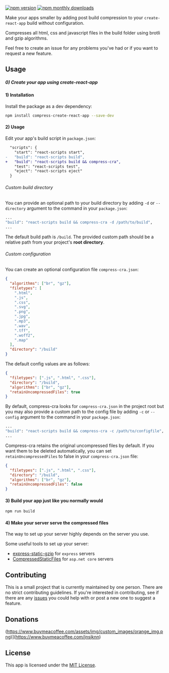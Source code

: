 [![npm version](https://img.shields.io/npm/v/compress-create-react-app.svg)](https://www.npmjs.com/package/compress-create-react-app)
[![npm monthly downloads](https://img.shields.io/npm/dm/compress-create-react-app.svg)](https://www.npmjs.com/package/compress-create-react-app)

Make your apps smaller by adding post build compression to your `create-react-app` build without configuration.

Compresses all html, css and javascript files in the build folder using brotli and gzip algorithms.

Feel free to create an issue for any problems you've had or if you want to request a new feature.

## Usage

##### 0) Create your app using create-react-app

#### 1) Installation

Install the package as a dev dependency:

```bash
npm install compress-create-react-app --save-dev
```

#### 2) Usage

Edit your app's build script in `package.json`:

```diff
  "scripts": {
    "start": "react-scripts start",
-   "build": "react-scripts build",
+   "build": "react-scripts build && compress-cra",
    "test": "react-scripts test",
    "eject": "react-scripts eject"
  }
```

###### Custom build directory

You can provide an optional path to your build directory by adding `-d` or `--directory` argument to the command in your `package.json`:

```bash
...
"build": "react-scripts build && compress-cra -d /path/to/build",
...
```

The default build path is `/build`. The provided custom path should be a relative path from your project's **root directory**.

###### Custom configuration

You can create an optional configuration file `compress-cra.json`:

```json
{
  "algorithms": ["br", "gz"],
  "filetypes": [
    ".html",
    ".js",
    ".css",
    ".svg",
    ".png",
    ".jpg",
    ".mp3",
    ".wav",
    ".tff",
    ".woff2",
    ".map"
  ],
  "directory": "/build"
}
```

The default config values are as follows:

```json
{
  "filetypes": [".js", ".html", ".css"],
  "directory": "/build",
  "algorithms": ["br", "gz"],
  "retainUncompressedFiles": true
}
```

By default, compress-cra looks for `compress-cra.json` in the project root but you may also provide a custom path to the config file by adding `-c` or `--config` argument to the command in your `package.json`:

```bash
...
"build": "react-scripts build && compress-cra -c /path/to/configfile",
...
```

Compress-cra retains the original uncompressed files by default. If you want them to be deleted automatically, you can set `retainUncompressedFiles` to false in your `compress-cra.json` file:

```json
{
  "filetypes": [".js", ".html", ".css"],
  "directory": "/build",
  "algorithms": ["br", "gz"],
  "retainUncompressedFiles": false
}
```

#### 3) Build your app just like you normally would

```bash
npm run build
```

#### 4) Make your server serve the compressed files

The way to set up your server highly depends on the server you use.

Some useful tools to set up your server:

- [express-static-gzip](https://www.npmjs.com/package/express-static-gzip) for `express` servers
- [CompressedStaticFiles](https://github.com/AnderssonPeter/CompressedStaticFiles) for `asp.net core` servers

## Contributing

This is a small project that is currently maintained by one person. There are no strict contributing guidelines. If you're interested in contributing, see if there are any [issues](https://github.com/jnsjknn/compress-create-react-app/issues) you could help with or post a new one to suggest a feature.

## Donations

(https://www.buymeacoffee.com/assets/img/custom_images/orange_img.png)](https://www.buymeacoffee.com/jnsjknn)

## License

This app is licensed under the [MIT License](LICENSE.md).
